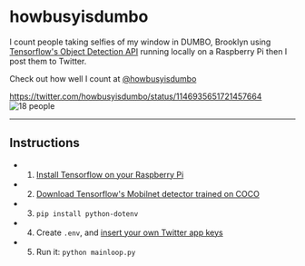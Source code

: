 # howbusyisdumbo

I count people taking selfies of my window in DUMBO, Brooklyn using [Tensorflow's Object Detection API](https://github.com/tensorflow/models/tree/master/research/object_detection) running locally on a Raspberry Pi then I post them to Twitter.

Check out how well I count at [@howbusyisdumbo](https://twitter.com/howbusyisdumbo)

https://twitter.com/howbusyisdumbo/status/1146935651721457664
![18 people](https://pbs.twimg.com/media/D-q75VNXsAAuubl?format=jpg&name=large)

----

## Instructions
* 1. [Install Tensorflow on your Raspberry Pi](https://www.tensorflow.org/install/source_rpi)
* 2. [Download Tensorflow's Mobilnet detector trained on COCO](http://download.tensorflow.org/models/object_detection/ssd_mobilenet_v1_coco_11_06_2017.tar.gz) 
* 3. `pip install python-dotenv`
* 4. Create `.env`, and [insert your own Twitter app keys](https://github.com/jngnyc/howbusyisdumbo/master/.env.example)
* 5. Run it: `python mainloop.py`
